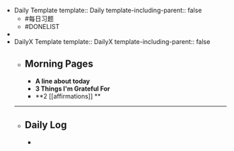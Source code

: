 - Daily Template
  template:: Daily
  template-including-parent:: false
	- #每日习题
	- #DONELIST
-
- DailyX Template
  template:: DailyX
  template-including-parent:: false
	- ## Morning Pages
		- **A line about today**
		- **3 Things I'm Grateful For**
		- **2 [[affirmations]] **
	- -----
	- ## Daily Log
		-